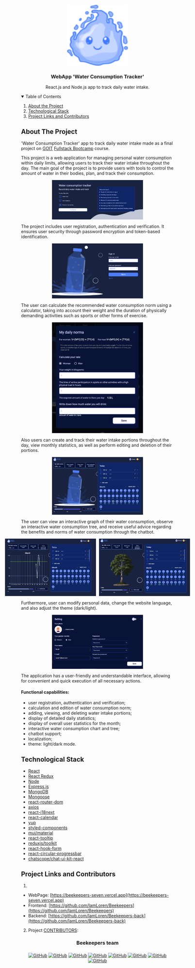 <!-- PROJECT LOGO -->
<div align="center">
  <a href="https://beekeepers-seven.vercel.app">
    <img src="/public/Logo.svg" alt="Logo" width="200" height="200">
  </a>

  <h3 align="center">WebApp 'Water Consumption Tracker'</h3>

  <p align="center">
    React.js and Node.js app to track daily water intake.
</p>
</div>

<!-- TABLE OF CONTENTS -->
<details open="open">
  <summary>Table of Contents</summary>
  <ol>
    <li>
      <a href="#about-the-project">About the Project</a>
   </li>
    <li>
       <a href="#technological-stack">Technological Stack </a>
       </li>
   <li><a href="#project-links-and-contributors">Project Links and Contributors</a></li>
   </ol>
</details>

<!-- ABOUT THE PROJECT -->

## About The Project

'Water Сonsumption Tracker' app to track daily water intake made as a final
project on [GOIT](https://goit.global)
[Fullstack Bootcamp](https://goit.global/ua/courses/bootcamp/) course.

This project is a web application for managing personal water consumption within
daily limits, allowing users to track their water intake throughout the day. The
main goal of the project is to provide users with tools to control the amount of
water in their bodies, plan, and track their consumption.

<div style="display: flex; justify-content: center;">
<img src="src/assets/ReadmePhotos/WaterTrackerReadme1.webp" width="300" alt="Screenshot of project"/>
</div>

The project includes user registration, authentication and verification. It
ensures user security through password encryption and token-based
identification.

<div style="display: flex; justify-content: center;">
<img src="src/assets/ReadmePhotos/WaterTrackerReadme2.webp" width="300" alt="Screenshot of project"/>
</div>

The user can calculate the recommended water consumption norm using a
calculator, taking into account their weight and the duration of physically
demanding activities such as sports or other forms of exercise.

<div style="display: flex; justify-content: center;">
<img src="src/assets/ReadmePhotos/WaterTrackerReadme3.webp" width="300" alt="Screenshot of project"/>
</div>

Also users can create and track their water intake portions throughout the day,
view monthly statistics, as well as perform editing and deletion of their
portions.

<div style="display: flex; justify-content: center;">
<img src="src/assets/ReadmePhotos/WaterTrackerReadme4.webp" width="300" alt="Screenshot of project"/>
</div>

The user can view an interactive graph of their water consumption, observe an
interactive water consumption tree, and receive useful advice regarding the
benefits and norms of water consumption through the chatbot.

<div style="display: flex; justify-content: center; gap: 10px;">
  <img src="src/assets/ReadmePhotos/WaterTrackerReadme5.webp" width="300" alt="Screenshot of project"/>
  <img src="src/assets/ReadmePhotos/WaterTrackerReadme6.webp" width="300" alt="Screenshot of project"/>
</div>

Furthermore, user can modify personal data, change the website language, and
also adjust the theme (dark/light).

<div style="display: flex; justify-content: center;">
<img src="src/assets/ReadmePhotos/WaterTrackerReadme7.webp" width="300" alt="Screenshot of project"/>
</div>

The application has a user-friendly and understandable interface, allowing for
convenient and quick execution of all necessary actions.

#### Functional capabilities:

- user registration, authentication and verification;
- calculation and edition of water consumption norm;
- adding, viewing, and deleting water intake portions;
- display of detailed daily statistics;
- display of overall user statistics for the month;
- interactive water consumption chart and tree;
- chatbot support;
- localization;
- theme: light/dark mode.

## Technological Stack

- [React](https://react.dev)
- [React Redux](https://react-redux.js.org)
- [Node](https://nodejs.org)
- [Express.js](https://expressjs.com)
- [MongoDB](https://www.mongodb.com)
- [Mongoose](https://mongoosejs.com/)
- [react-router-dom](https://reactrouter.com)
- [axios](https://axios-http.com/)
- [react-i18next](https://react.i18next.com)
- [react-calendar](https://www.npmjs.com/package/react-calendar)
- [yup](https://www.npmjs.com/package/yup)
- [styled-components](https://styled-components.com)
- [mui/material](https://mui.com)
- [react-tooltip](https://react-tooltip.com)
- [reduxjs/toolkit](https://redux-toolkit.js.org)
- [react-hook-form](https://react-hook-form.com)
- [react-circular-progressbar](https://www.npmjs.com/package/react-circular-progressbar)
- [chatscope/chat-ui-kit-react](https://www.npmjs.com/package/@chatscope/chat-ui-kit-react)

<!--LINKS-->

## Project Links and Contributors

1.

- WebPage:
  [https://beekeepers-seven.vercel.app](https://beekeepers-seven.vercel.app)
- Frontend:
  [https://github.com/IamLoren/Beekeepers](https://github.com/IamLoren/Beekeepers)
- Backend:
  [https://github.com/IamLoren/Beekeepers-back](https://github.com/IamLoren/Beekeepers-back)

2. Project
   [CONTRIBUTORS](https://github.com/IamLoren/Beekeepers/graphs/contributors):

### <h3 align="center">Beekeepers team<h3>

<span align="center">

<a align="center" href="https://github.com/IamLoren">![GitHub](https://img.shields.io/badge/-Iryna-05122A?style=flat&logo=github)</a>
<a align="center" href="https://github.com/Daryna8">![GitHub](https://img.shields.io/badge/-Daryna-05122A?style=flat&logo=github)</a>
<a align="center" href="https://github.com/VButenk0">![GitHub](https://img.shields.io/badge/-Vlad-05122A?style=flat&logo=github)</a>
<a align="center" href="https://github.com/MariiaZhk">![GitHub](https://img.shields.io/badge/-Mariia-05122A?style=flat&logo=github)</a>
<a align="center" href="https://github.com/Alyonka556">![GitHub](https://img.shields.io/badge/-Olena-05122A?style=flat&logo=github)</a>
<a align="center" href="https://github.com/Yeva-Kolesova">![GitHub](https://img.shields.io/badge/-Yeva-05122A?style=flat&logo=github)</a>
<a align="center" href="https://github.com/khrystyna-shekel">![GitHub](https://img.shields.io/badge/-Khrystyna-05122A?style=flat&logo=github)</a>
<a align="center" href="https://github.com/kkot04">![GitHub](https://img.shields.io/badge/-Kateryna-05122A?style=flat&logo=github)</a>

</span>
